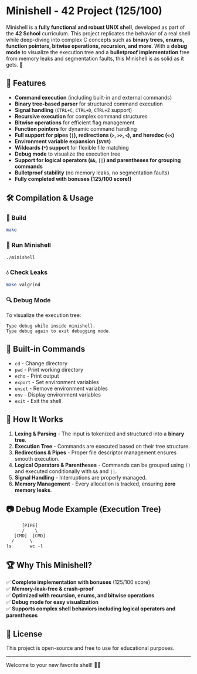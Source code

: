 # Minishell - 42 Project (125/100)

Minishell is a **fully functional and robust UNIX shell**, developed as part of the **42 School** curriculum. This project replicates the behavior of a real shell while deep-diving into complex C concepts such as **binary trees, enums, function pointers, bitwise operations, recursion, and more**. With a **debug mode** to visualize the execution tree and a **bulletproof implementation** free from memory leaks and segmentation faults, this Minishell is as solid as it gets. 🚀

## 🌟 Features
- **Command execution** (including built-in and external commands)
- **Binary tree-based parser** for structured command execution
- **Signal handling** (`CTRL+C`, `CTRL+D`, `CTRL+Z` support)
- **Recursive execution** for complex command structures
- **Bitwise operations** for efficient flag management
- **Function pointers** for dynamic command handling
- **Full support for pipes (`|`), redirections (`>`, `>>`, `<`), and heredoc (`<<`)**
- **Environment variable expansion (`$VAR`)**
- **Wildcards (`*`) support** for flexible file matching
- **Debug mode** to visualize the execution tree
- **Support for logical operators (`&&`, `||`) and parentheses for grouping commands**
- **Bulletproof stability** (no memory leaks, no segmentation faults)
- **Fully completed with bonuses (125/100 score!)**

## 🛠️ Compilation & Usage
### 🔧 Build
```bash
make
```

### 🚀 Run Minishell
```bash
./minishell
```

### 💧 Check Leaks
```bash
make valgrind
```

### 🔍 Debug Mode
To visualize the execution tree:
```
Type debug while inside minishell.
Type debug again to exit debugging mode.
```

## 📌 Built-in Commands
- `cd`  - Change directory
- `pwd` - Print working directory
- `echo` - Print output
- `export` - Set environment variables
- `unset` - Remove environment variables
- `env` - Display environment variables
- `exit` - Exit the shell

## 📖 How It Works
1. **Lexing & Parsing** - The input is tokenized and structured into a **binary tree**.
2. **Execution Tree** - Commands are executed based on their tree structure.
3. **Redirections & Pipes** - Proper file descriptor management ensures smooth execution.
4. **Logical Operators & Parentheses** - Commands can be grouped using `()` and executed conditionally with `&&` and `||`.
5. **Signal Handling** - Interruptions are properly managed.
6. **Memory Management** - Every allocation is tracked, ensuring **zero memory leaks**.

## 📷 Debug Mode Example (Execution Tree)
```
      [PIPE]
      /    \
   [CMD]  [CMD]
  /      \
ls       wc -l
```

## 🏆 Why This Minishell?
✅ **Complete implementation with bonuses** (125/100 score)  
✅ **Memory-leak-free & crash-proof**  
✅ **Optimized with recursion, enums, and bitwise operations**  
✅ **Debug mode for easy visualization**  
✅ **Supports complex shell behaviors including logical operators and parentheses**  

## 📝 License
This project is open-source and free to use for educational purposes.

---
Welcome to your new favorite shell! 🐚🚀

